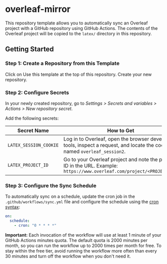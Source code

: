 # overleaf-mirror

This repository template allows you to automatically sync an Overleaf project with a GitHub repository using GitHub Actions.
The contents of the Overleaf project will be copied to the `latex/` directory in this repository.

## Getting Started

### Step 1: Create a Repository from this Template

Click on Use this template at the top of this repository.
Create your new repository.

### Step 2: Configure Secrets

In your newly created repository, go to _Settings > Secrets and variables > Actions > New repository secret_.

Add the following secrets:

| Secret Name            | How to Get                                                                                                                |
| ---------------------- | ------------------------------------------------------------------------------------------------------------------------- |
| `LATEX_SESSION_COOKIE` | Log in to Overleaf, open the browser developer tools, inspect a request, and locate the cookie named `overleaf_session2`. |
| `LATEX_PROJECT_ID`     | Go to your Overleaf project and note the project ID in the URL. Example: `https://www.overleaf.com/project/<PROJECT_ID>`  |

### Step 3: Configure the Sync Schedule

To automatically sync on a schedule, update the cron job in the `.github/workflows/sync.yml` file and configure the schedule using the [cron syntax](https://crontab.guru/):

```yaml
on:
  schedule:
    - cron: "0 * * * *"
```

**Important:**
Each invocation of the workflow will use at least 1 minute of your GitHub Actions minutes quota.
The default quota is 2000 minutes per month, so you can run the workflow up to 2000 times per month for free.
To stay within the free tier, avoid running the workflow more often than every 30 minutes and turn off the workflow when you don't need it.
